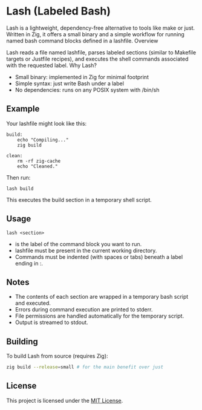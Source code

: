 # Lash (Labeled Bash)

Lash is a lightweight, dependency-free alternative to tools like make or just. Written in Zig, it offers a small binary and a simple workflow for running named bash command blocks defined in a lashfile.
Overview

Lash reads a file named lashfile, parses labeled sections (similar to Makefile targets or Justfile recipes), and executes the shell commands associated with the requested label.
Why Lash?

 - Small binary: implemented in Zig for minimal footprint
 - Simple syntax: just write Bash under a label
 - No dependencies: runs on any POSIX system with /bin/sh

## Example

Your lashfile might look like this:

```just
build:
    echo "Compiling..."
    zig build

clean:
    rm -rf zig-cache
    echo "Cleaned."
```

Then run:

```just
lash build
```

This executes the build section in a temporary shell script.

## Usage

```just
lash <section>
```
 - <section> is the label of the command block you want to run.
 - lashfile must be present in the current working directory.
 - Commands must be indented (with spaces or tabs) beneath a label ending in :.

## Notes

 - The contents of each section are wrapped in a temporary bash script and executed.
 - Errors during command execution are printed to stderr.
 - File permissions are handled automatically for the temporary script.
 - Output is streamed to stdout.

## Building

To build Lash from source (requires Zig):

```bash
zig build --release=small # for the main benefit over just
```

## License

This project is licensed under the [MIT License](./LICENSE).

